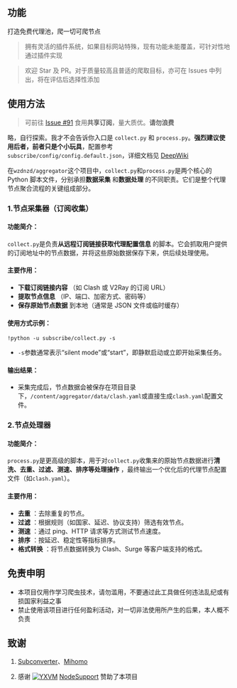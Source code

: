 <!--
 * @Author: wzdnzd
 * @Date: 2022-03-06 14:51:29
 * @Description: 
 * Copyright (c) 2022 by wzdnzd, All Rights Reserved.
-->

## 功能
打造免费代理池，爬一切可爬节点
> 拥有灵活的插件系统，如果目标网站特殊，现有功能未能覆盖，可针对性地通过插件实现

> 欢迎 Star 及 PR。对于质量较高且普适的爬取目标，亦可在 Issues 中列出，将在评估后选择性添加

## 使用方法
> 可前往 [Issue #91](https://github.com/wzdnzd/aggregator/issues/91) 食用**共享订阅**，量大质优。**请勿浪费**
 
略，自行探索。我才不会告诉你入口是 `collect.py` 和 `process.py`。**强烈建议使用后者，前者只是个小玩具**，配置参考 `subscribe/config/config.default.json`，详细文档见 [DeepWiki](https://deepwiki.com/wzdnzd/aggregator)



在`wzdnzd/aggregator`这个项目中，`collect.py`和`process.py`是两个核心的 Python 脚本文件，分别承担**数据采集** 和**数据处理** 的不同职责。它们是整个代理节点聚合流程的关键组成部分。





### 1.节点采集器（订阅收集）

#### 功能简介：

`collect.py`是负责**从远程订阅链接获取代理配置信息** 的脚本。它会抓取用户提供的订阅地址中的节点数据，并将这些原始数据保存下来，供后续处理使用。

#### 主要作用：

*   **下载订阅链接内容** （如 Clash 或 V2Ray 的订阅 URL）
*   **提取节点信息** （IP、端口、加密方式、密码等）
*   **保存原始节点数据** 到本地（通常是 JSON 文件或临时缓存）

#### 使用方式示例：

    !python -u subscribe/collect.py -s

*   `-s`参数通常表示“silent mode”或“start”，即静默启动或立即开始采集任务。

#### 输出结果：

*   采集完成后，节点数据会被保存在项目目录下，`/content/aggregator/data/clash.yaml`或直接生成`clash.yaml`配置文件。


### 2.节点处理器

#### 功能简介：

`process.py`是更高级的脚本，用于对`collect.py`收集来的原始节点数据进行**清洗、去重、过滤、测速、排序等处理操作** ，最终输出一个优化后的代理节点配置文件（如`clash.yaml`）。

#### 主要作用：

*   **去重** ：去除重复的节点。
*   **过滤** ：根据规则（如国家、延迟、协议支持）筛选有效节点。
*   **测速** ：通过 ping、HTTP 请求等方式测试节点速度。
*   **排序** ：按延迟、稳定性等指标排序。
*   **格式转换** ：将节点数据转换为 Clash、Surge 等客户端支持的格式。

## 免责申明
+ 本项目仅用作学习爬虫技术，请勿滥用，不要通过此工具做任何违法乱纪或有损国家利益之事
+ 禁止使用该项目进行任何盈利活动，对一切非法使用所产生的后果，本人概不负责

## 致谢
1. <u>[Subconverter](https://github.com/asdlokj1qpi233/subconverter)</u>、<u>[Mihomo](https://github.com/MetaCubeX/mihomo)</u>

2. 感谢 [![YXVM](https://support.nodeget.com/page/promotion?id=250)](https://yxvm.com)
[NodeSupport](https://github.com/NodeSeekDev/NodeSupport) 赞助了本项目
